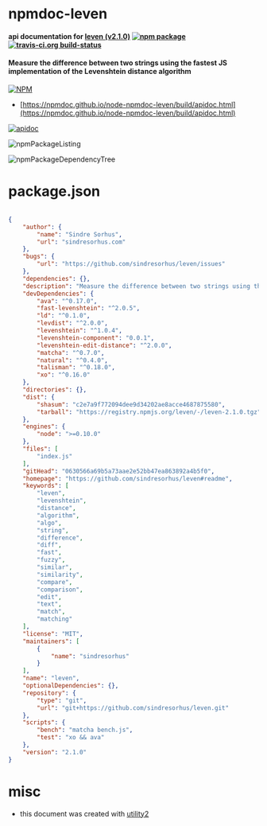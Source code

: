 # npmdoc-leven

#### api documentation for  [leven (v2.1.0)](https://github.com/sindresorhus/leven#readme)  [![npm package](https://img.shields.io/npm/v/npmdoc-leven.svg?style=flat-square)](https://www.npmjs.org/package/npmdoc-leven) [![travis-ci.org build-status](https://api.travis-ci.org/npmdoc/node-npmdoc-leven.svg)](https://travis-ci.org/npmdoc/node-npmdoc-leven)

#### Measure the difference between two strings using the fastest JS implementation of the Levenshtein distance algorithm

[![NPM](https://nodei.co/npm/leven.png?downloads=true&downloadRank=true&stars=true)](https://www.npmjs.com/package/leven)

- [https://npmdoc.github.io/node-npmdoc-leven/build/apidoc.html](https://npmdoc.github.io/node-npmdoc-leven/build/apidoc.html)

[![apidoc](https://npmdoc.github.io/node-npmdoc-leven/build/screenCapture.buildCi.browser.%252Ftmp%252Fbuild%252Fapidoc.html.png)](https://npmdoc.github.io/node-npmdoc-leven/build/apidoc.html)

![npmPackageListing](https://npmdoc.github.io/node-npmdoc-leven/build/screenCapture.npmPackageListing.svg)

![npmPackageDependencyTree](https://npmdoc.github.io/node-npmdoc-leven/build/screenCapture.npmPackageDependencyTree.svg)



# package.json

```json

{
    "author": {
        "name": "Sindre Sorhus",
        "url": "sindresorhus.com"
    },
    "bugs": {
        "url": "https://github.com/sindresorhus/leven/issues"
    },
    "dependencies": {},
    "description": "Measure the difference between two strings using the fastest JS implementation of the Levenshtein distance algorithm",
    "devDependencies": {
        "ava": "^0.17.0",
        "fast-levenshtein": "^2.0.5",
        "ld": "^0.1.0",
        "levdist": "^2.0.0",
        "levenshtein": "^1.0.4",
        "levenshtein-component": "0.0.1",
        "levenshtein-edit-distance": "^2.0.0",
        "matcha": "^0.7.0",
        "natural": "^0.4.0",
        "talisman": "^0.18.0",
        "xo": "^0.16.0"
    },
    "directories": {},
    "dist": {
        "shasum": "c2e7a9f772094dee9d34202ae8acce4687875580",
        "tarball": "https://registry.npmjs.org/leven/-/leven-2.1.0.tgz"
    },
    "engines": {
        "node": ">=0.10.0"
    },
    "files": [
        "index.js"
    ],
    "gitHead": "0630566a69b5a73aae2e52bb47ea863892a4b5f0",
    "homepage": "https://github.com/sindresorhus/leven#readme",
    "keywords": [
        "leven",
        "levenshtein",
        "distance",
        "algorithm",
        "algo",
        "string",
        "difference",
        "diff",
        "fast",
        "fuzzy",
        "similar",
        "similarity",
        "compare",
        "comparison",
        "edit",
        "text",
        "match",
        "matching"
    ],
    "license": "MIT",
    "maintainers": [
        {
            "name": "sindresorhus"
        }
    ],
    "name": "leven",
    "optionalDependencies": {},
    "repository": {
        "type": "git",
        "url": "git+https://github.com/sindresorhus/leven.git"
    },
    "scripts": {
        "bench": "matcha bench.js",
        "test": "xo && ava"
    },
    "version": "2.1.0"
}
```



# misc
- this document was created with [utility2](https://github.com/kaizhu256/node-utility2)
